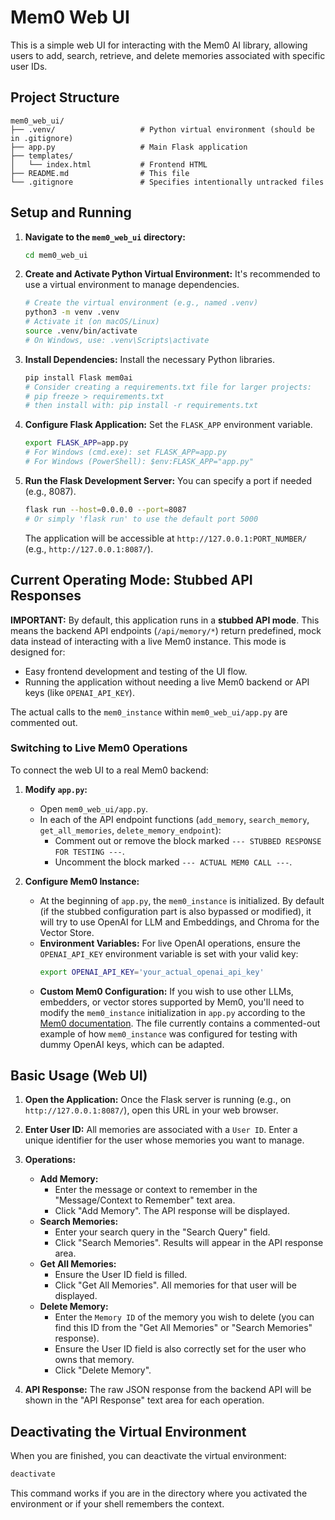 # Mem0 Web UI

This is a simple web UI for interacting with the Mem0 AI library, allowing users to add, search, retrieve, and delete memories associated with specific user IDs.

## Project Structure

```
mem0_web_ui/
├── .venv/                   # Python virtual environment (should be in .gitignore)
├── app.py                   # Main Flask application
├── templates/
│   └── index.html           # Frontend HTML
├── README.md                # This file
└── .gitignore               # Specifies intentionally untracked files
```

## Setup and Running

1.  **Navigate to the `mem0_web_ui` directory:**
    ```bash
    cd mem0_web_ui
    ```

2.  **Create and Activate Python Virtual Environment:**
    It's recommended to use a virtual environment to manage dependencies.
    ```bash
    # Create the virtual environment (e.g., named .venv)
    python3 -m venv .venv 
    # Activate it (on macOS/Linux)
    source .venv/bin/activate
    # On Windows, use: .venv\Scripts\activate
    ```

3.  **Install Dependencies:**
    Install the necessary Python libraries.
    ```bash
    pip install Flask mem0ai
    # Consider creating a requirements.txt file for larger projects:
    # pip freeze > requirements.txt 
    # then install with: pip install -r requirements.txt
    ```

4.  **Configure Flask Application:**
    Set the `FLASK_APP` environment variable.
    ```bash
    export FLASK_APP=app.py
    # For Windows (cmd.exe): set FLASK_APP=app.py
    # For Windows (PowerShell): $env:FLASK_APP="app.py"
    ```

5.  **Run the Flask Development Server:**
    You can specify a port if needed (e.g., 8087).
    ```bash
    flask run --host=0.0.0.0 --port=8087
    # Or simply 'flask run' to use the default port 5000
    ```
    The application will be accessible at `http://127.0.0.1:PORT_NUMBER/` (e.g., `http://127.0.0.1:8087/`).

## Current Operating Mode: Stubbed API Responses

**IMPORTANT:** By default, this application runs in a **stubbed API mode**. This means the backend API endpoints (`/api/memory/*`) return predefined, mock data instead of interacting with a live Mem0 instance. This mode is designed for:
*   Easy frontend development and testing of the UI flow.
*   Running the application without needing a live Mem0 backend or API keys (like `OPENAI_API_KEY`).

The actual calls to the `mem0_instance` within `mem0_web_ui/app.py` are commented out.

### Switching to Live Mem0 Operations

To connect the web UI to a real Mem0 backend:

1.  **Modify `app.py`:**
    *   Open `mem0_web_ui/app.py`.
    *   In each of the API endpoint functions (`add_memory`, `search_memory`, `get_all_memories`, `delete_memory_endpoint`):
        *   Comment out or remove the block marked `--- STUBBED RESPONSE FOR TESTING ---`.
        *   Uncomment the block marked `--- ACTUAL MEM0 CALL ---`.

2.  **Configure Mem0 Instance:**
    *   At the beginning of `app.py`, the `mem0_instance` is initialized. By default (if the stubbed configuration part is also bypassed or modified), it will try to use OpenAI for LLM and Embeddings, and Chroma for the Vector Store.
    *   **Environment Variables:** For live OpenAI operations, ensure the `OPENAI_API_KEY` environment variable is set with your valid key:
        ```bash
        export OPENAI_API_KEY='your_actual_openai_api_key'
        ```
    *   **Custom Mem0 Configuration:** If you wish to use other LLMs, embedders, or vector stores supported by Mem0, you'll need to modify the `mem0_instance` initialization in `app.py` according to the [Mem0 documentation](https://docs.mem0.ai/). The file currently contains a commented-out example of how `mem0_instance` was configured for testing with dummy OpenAI keys, which can be adapted.

## Basic Usage (Web UI)

1.  **Open the Application:** Once the Flask server is running (e.g., on `http://127.0.0.1:8087/`), open this URL in your web browser.

2.  **Enter User ID:** All memories are associated with a `User ID`. Enter a unique identifier for the user whose memories you want to manage.

3.  **Operations:**
    *   **Add Memory:**
        *   Enter the message or context to remember in the "Message/Context to Remember" text area.
        *   Click "Add Memory". The API response will be displayed.
    *   **Search Memories:**
        *   Enter your search query in the "Search Query" field.
        *   Click "Search Memories". Results will appear in the API response area.
    *   **Get All Memories:**
        *   Ensure the User ID field is filled.
        *   Click "Get All Memories". All memories for that user will be displayed.
    *   **Delete Memory:**
        *   Enter the `Memory ID` of the memory you wish to delete (you can find this ID from the "Get All Memories" or "Search Memories" response).
        *   Ensure the User ID field is also correctly set for the user who owns that memory.
        *   Click "Delete Memory".

4.  **API Response:** The raw JSON response from the backend API will be shown in the "API Response" text area for each operation.

## Deactivating the Virtual Environment
When you are finished, you can deactivate the virtual environment:
```bash
deactivate
```
This command works if you are in the directory where you activated the environment or if your shell remembers the context.

